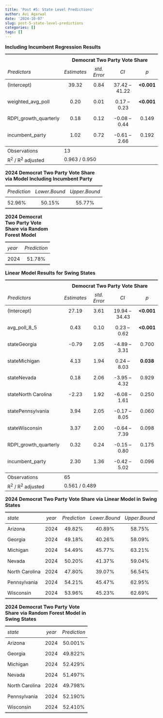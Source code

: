 ```yaml
---
title: 'Post #5: State Level Predictions'
author: Avi Agarwal
date: '2024-10-07'
slug: post-5-state-level-predictions
categories: []
tags: []
---
```






































<table style="border-collapse:collapse; border:none;">
<caption style="font-weight: bold; text-align:left;">Including Incumbent Regression Results</caption>
<tr>
<th style="border-top: double; text-align:center; font-style:normal; font-weight:bold; padding:0.2cm;  text-align:left; ">&nbsp;</th>
<th colspan="4" style="border-top: double; text-align:center; font-style:normal; font-weight:bold; padding:0.2cm; ">Democrat Two Party Vote Share</th>
</tr>
<tr>
<td style=" text-align:center; border-bottom:1px solid; font-style:italic; font-weight:normal;  text-align:left; ">Predictors</td>
<td style=" text-align:center; border-bottom:1px solid; font-style:italic; font-weight:normal;  ">Estimates</td>
<td style=" text-align:center; border-bottom:1px solid; font-style:italic; font-weight:normal;  ">std. Error</td>
<td style=" text-align:center; border-bottom:1px solid; font-style:italic; font-weight:normal;  ">CI</td>
<td style=" text-align:center; border-bottom:1px solid; font-style:italic; font-weight:normal;  ">p</td>
</tr>
<tr>
<td style=" padding:0.2cm; text-align:left; vertical-align:top; text-align:left; ">(Intercept)</td>
<td style=" padding:0.2cm; text-align:left; vertical-align:top; text-align:center;  ">39.32</td>
<td style=" padding:0.2cm; text-align:left; vertical-align:top; text-align:center;  ">0.84</td>
<td style=" padding:0.2cm; text-align:left; vertical-align:top; text-align:center;  ">37.42&nbsp;&ndash;&nbsp;41.22</td>
<td style=" padding:0.2cm; text-align:left; vertical-align:top; text-align:center;  "><strong>&lt;0.001</strong></td>
</tr>
<tr>
<td style=" padding:0.2cm; text-align:left; vertical-align:top; text-align:left; ">weighted_avg_poll</td>
<td style=" padding:0.2cm; text-align:left; vertical-align:top; text-align:center;  ">0.20</td>
<td style=" padding:0.2cm; text-align:left; vertical-align:top; text-align:center;  ">0.01</td>
<td style=" padding:0.2cm; text-align:left; vertical-align:top; text-align:center;  ">0.17&nbsp;&ndash;&nbsp;0.23</td>
<td style=" padding:0.2cm; text-align:left; vertical-align:top; text-align:center;  "><strong>&lt;0.001</strong></td>
</tr>
<tr>
<td style=" padding:0.2cm; text-align:left; vertical-align:top; text-align:left; ">RDPI_growth_quarterly</td>
<td style=" padding:0.2cm; text-align:left; vertical-align:top; text-align:center;  ">0.18</td>
<td style=" padding:0.2cm; text-align:left; vertical-align:top; text-align:center;  ">0.12</td>
<td style=" padding:0.2cm; text-align:left; vertical-align:top; text-align:center;  ">&#45;0.08&nbsp;&ndash;&nbsp;0.44</td>
<td style=" padding:0.2cm; text-align:left; vertical-align:top; text-align:center;  ">0.149</td>
</tr>
<tr>
<td style=" padding:0.2cm; text-align:left; vertical-align:top; text-align:left; ">incumbent_party</td>
<td style=" padding:0.2cm; text-align:left; vertical-align:top; text-align:center;  ">1.02</td>
<td style=" padding:0.2cm; text-align:left; vertical-align:top; text-align:center;  ">0.72</td>
<td style=" padding:0.2cm; text-align:left; vertical-align:top; text-align:center;  ">&#45;0.61&nbsp;&ndash;&nbsp;2.66</td>
<td style=" padding:0.2cm; text-align:left; vertical-align:top; text-align:center;  ">0.192</td>
</tr>
<tr>
<td style=" padding:0.2cm; text-align:left; vertical-align:top; text-align:left; padding-top:0.1cm; padding-bottom:0.1cm; border-top:1px solid;">Observations</td>
<td style=" padding:0.2cm; text-align:left; vertical-align:top; padding-top:0.1cm; padding-bottom:0.1cm; text-align:left; border-top:1px solid;" colspan="4">13</td>
</tr>
<tr>
<td style=" padding:0.2cm; text-align:left; vertical-align:top; text-align:left; padding-top:0.1cm; padding-bottom:0.1cm;">R<sup>2</sup> / R<sup>2</sup> adjusted</td>
<td style=" padding:0.2cm; text-align:left; vertical-align:top; padding-top:0.1cm; padding-bottom:0.1cm; text-align:left;" colspan="4">0.963 / 0.950</td>
</tr>

</table>

<table style="border-collapse:collapse; border:none;">
<caption style="font-weight: bold; text-align:left;">2024 Democrat Two Party Vote Share via Model Including Incumbent Party</caption>
<tr>
<th style="border-top: double; text-align:center; font-style:italic; font-weight:normal; padding:0.2cm; border-bottom:1px solid black; text-align:left; ">Prediction</th>
<th style="border-top: double; text-align:center; font-style:italic; font-weight:normal; padding:0.2cm; border-bottom:1px solid black; ">Lower.Bound</th>
<th style="border-top: double; text-align:center; font-style:italic; font-weight:normal; padding:0.2cm; border-bottom:1px solid black; ">Upper.Bound</th>
</tr>
<tr>
<td style=" padding:0.2cm; text-align:left; vertical-align:top; text-align:left; border-bottom: double; ">52.96%</td>
<td style=" padding:0.2cm; text-align:left; vertical-align:top; text-align:center; border-bottom: double; ">50.15%</td>
<td style=" padding:0.2cm; text-align:left; vertical-align:top; text-align:center; border-bottom: double; ">55.77%</td>
</tr>
</table>

<table style="border-collapse:collapse; border:none;">
<caption style="font-weight: bold; text-align:left;">2024 Democrat Two Party Vote Share via Random Forest Model</caption>
<tr>
<th style="border-top: double; text-align:center; font-style:italic; font-weight:normal; padding:0.2cm; border-bottom:1px solid black; text-align:left; ">year</th>
<th style="border-top: double; text-align:center; font-style:italic; font-weight:normal; padding:0.2cm; border-bottom:1px solid black; ">Prediction</th>
</tr>
<tr>
<td style=" padding:0.2cm; text-align:left; vertical-align:top; text-align:left; border-bottom: double; ">2024</td>
<td style=" padding:0.2cm; text-align:left; vertical-align:top; text-align:center; border-bottom: double; ">51.78%</td>
</tr>
</table>

<table style="border-collapse:collapse; border:none;">
<caption style="font-weight: bold; text-align:left;">Linear Model Results for Swing States</caption>
<tr>
<th style="border-top: double; text-align:center; font-style:normal; font-weight:bold; padding:0.2cm;  text-align:left; ">&nbsp;</th>
<th colspan="4" style="border-top: double; text-align:center; font-style:normal; font-weight:bold; padding:0.2cm; ">Democrat Two Party Vote Share</th>
</tr>
<tr>
<td style=" text-align:center; border-bottom:1px solid; font-style:italic; font-weight:normal;  text-align:left; ">Predictors</td>
<td style=" text-align:center; border-bottom:1px solid; font-style:italic; font-weight:normal;  ">Estimates</td>
<td style=" text-align:center; border-bottom:1px solid; font-style:italic; font-weight:normal;  ">std. Error</td>
<td style=" text-align:center; border-bottom:1px solid; font-style:italic; font-weight:normal;  ">CI</td>
<td style=" text-align:center; border-bottom:1px solid; font-style:italic; font-weight:normal;  ">p</td>
</tr>
<tr>
<td style=" padding:0.2cm; text-align:left; vertical-align:top; text-align:left; ">(Intercept)</td>
<td style=" padding:0.2cm; text-align:left; vertical-align:top; text-align:center;  ">27.19</td>
<td style=" padding:0.2cm; text-align:left; vertical-align:top; text-align:center;  ">3.61</td>
<td style=" padding:0.2cm; text-align:left; vertical-align:top; text-align:center;  ">19.94&nbsp;&ndash;&nbsp;34.43</td>
<td style=" padding:0.2cm; text-align:left; vertical-align:top; text-align:center;  "><strong>&lt;0.001</strong></td>
</tr>
<tr>
<td style=" padding:0.2cm; text-align:left; vertical-align:top; text-align:left; ">avg_poll_8_5</td>
<td style=" padding:0.2cm; text-align:left; vertical-align:top; text-align:center;  ">0.43</td>
<td style=" padding:0.2cm; text-align:left; vertical-align:top; text-align:center;  ">0.10</td>
<td style=" padding:0.2cm; text-align:left; vertical-align:top; text-align:center;  ">0.23&nbsp;&ndash;&nbsp;0.62</td>
<td style=" padding:0.2cm; text-align:left; vertical-align:top; text-align:center;  "><strong>&lt;0.001</strong></td>
</tr>
<tr>
<td style=" padding:0.2cm; text-align:left; vertical-align:top; text-align:left; ">stateGeorgia</td>
<td style=" padding:0.2cm; text-align:left; vertical-align:top; text-align:center;  ">&#45;0.79</td>
<td style=" padding:0.2cm; text-align:left; vertical-align:top; text-align:center;  ">2.05</td>
<td style=" padding:0.2cm; text-align:left; vertical-align:top; text-align:center;  ">&#45;4.89&nbsp;&ndash;&nbsp;3.31</td>
<td style=" padding:0.2cm; text-align:left; vertical-align:top; text-align:center;  ">0.700</td>
</tr>
<tr>
<td style=" padding:0.2cm; text-align:left; vertical-align:top; text-align:left; ">stateMichigan</td>
<td style=" padding:0.2cm; text-align:left; vertical-align:top; text-align:center;  ">4.13</td>
<td style=" padding:0.2cm; text-align:left; vertical-align:top; text-align:center;  ">1.94</td>
<td style=" padding:0.2cm; text-align:left; vertical-align:top; text-align:center;  ">0.24&nbsp;&ndash;&nbsp;8.03</td>
<td style=" padding:0.2cm; text-align:left; vertical-align:top; text-align:center;  "><strong>0.038</strong></td>
</tr>
<tr>
<td style=" padding:0.2cm; text-align:left; vertical-align:top; text-align:left; ">stateNevada</td>
<td style=" padding:0.2cm; text-align:left; vertical-align:top; text-align:center;  ">0.18</td>
<td style=" padding:0.2cm; text-align:left; vertical-align:top; text-align:center;  ">2.06</td>
<td style=" padding:0.2cm; text-align:left; vertical-align:top; text-align:center;  ">&#45;3.95&nbsp;&ndash;&nbsp;4.32</td>
<td style=" padding:0.2cm; text-align:left; vertical-align:top; text-align:center;  ">0.929</td>
</tr>
<tr>
<td style=" padding:0.2cm; text-align:left; vertical-align:top; text-align:left; ">stateNorth Carolina</td>
<td style=" padding:0.2cm; text-align:left; vertical-align:top; text-align:center;  ">&#45;2.23</td>
<td style=" padding:0.2cm; text-align:left; vertical-align:top; text-align:center;  ">1.92</td>
<td style=" padding:0.2cm; text-align:left; vertical-align:top; text-align:center;  ">&#45;6.08&nbsp;&ndash;&nbsp;1.61</td>
<td style=" padding:0.2cm; text-align:left; vertical-align:top; text-align:center;  ">0.250</td>
</tr>
<tr>
<td style=" padding:0.2cm; text-align:left; vertical-align:top; text-align:left; ">statePennsylvania</td>
<td style=" padding:0.2cm; text-align:left; vertical-align:top; text-align:center;  ">3.94</td>
<td style=" padding:0.2cm; text-align:left; vertical-align:top; text-align:center;  ">2.05</td>
<td style=" padding:0.2cm; text-align:left; vertical-align:top; text-align:center;  ">&#45;0.17&nbsp;&ndash;&nbsp;8.05</td>
<td style=" padding:0.2cm; text-align:left; vertical-align:top; text-align:center;  ">0.060</td>
</tr>
<tr>
<td style=" padding:0.2cm; text-align:left; vertical-align:top; text-align:left; ">stateWisconsin</td>
<td style=" padding:0.2cm; text-align:left; vertical-align:top; text-align:center;  ">3.37</td>
<td style=" padding:0.2cm; text-align:left; vertical-align:top; text-align:center;  ">2.00</td>
<td style=" padding:0.2cm; text-align:left; vertical-align:top; text-align:center;  ">&#45;0.64&nbsp;&ndash;&nbsp;7.39</td>
<td style=" padding:0.2cm; text-align:left; vertical-align:top; text-align:center;  ">0.098</td>
</tr>
<tr>
<td style=" padding:0.2cm; text-align:left; vertical-align:top; text-align:left; ">RDPI_growth_quarterly</td>
<td style=" padding:0.2cm; text-align:left; vertical-align:top; text-align:center;  ">0.32</td>
<td style=" padding:0.2cm; text-align:left; vertical-align:top; text-align:center;  ">0.24</td>
<td style=" padding:0.2cm; text-align:left; vertical-align:top; text-align:center;  ">&#45;0.15&nbsp;&ndash;&nbsp;0.80</td>
<td style=" padding:0.2cm; text-align:left; vertical-align:top; text-align:center;  ">0.175</td>
</tr>
<tr>
<td style=" padding:0.2cm; text-align:left; vertical-align:top; text-align:left; ">incumbent_party</td>
<td style=" padding:0.2cm; text-align:left; vertical-align:top; text-align:center;  ">2.30</td>
<td style=" padding:0.2cm; text-align:left; vertical-align:top; text-align:center;  ">1.36</td>
<td style=" padding:0.2cm; text-align:left; vertical-align:top; text-align:center;  ">&#45;0.42&nbsp;&ndash;&nbsp;5.02</td>
<td style=" padding:0.2cm; text-align:left; vertical-align:top; text-align:center;  ">0.096</td>
</tr>
<tr>
<td style=" padding:0.2cm; text-align:left; vertical-align:top; text-align:left; padding-top:0.1cm; padding-bottom:0.1cm; border-top:1px solid;">Observations</td>
<td style=" padding:0.2cm; text-align:left; vertical-align:top; padding-top:0.1cm; padding-bottom:0.1cm; text-align:left; border-top:1px solid;" colspan="4">65</td>
</tr>
<tr>
<td style=" padding:0.2cm; text-align:left; vertical-align:top; text-align:left; padding-top:0.1cm; padding-bottom:0.1cm;">R<sup>2</sup> / R<sup>2</sup> adjusted</td>
<td style=" padding:0.2cm; text-align:left; vertical-align:top; padding-top:0.1cm; padding-bottom:0.1cm; text-align:left;" colspan="4">0.561 / 0.489</td>
</tr>

</table>

<table style="border-collapse:collapse; border:none;">
<caption style="font-weight: bold; text-align:left;">2024 Democrat Two Party Vote Share via Linear Model in Swing States</caption>
<tr>
<th style="border-top: double; text-align:center; font-style:italic; font-weight:normal; padding:0.2cm; border-bottom:1px solid black; text-align:left; ">state</th>
<th style="border-top: double; text-align:center; font-style:italic; font-weight:normal; padding:0.2cm; border-bottom:1px solid black; ">year</th>
<th style="border-top: double; text-align:center; font-style:italic; font-weight:normal; padding:0.2cm; border-bottom:1px solid black; ">Prediction</th>
<th style="border-top: double; text-align:center; font-style:italic; font-weight:normal; padding:0.2cm; border-bottom:1px solid black; ">Lower.Bound</th>
<th style="border-top: double; text-align:center; font-style:italic; font-weight:normal; padding:0.2cm; border-bottom:1px solid black; ">Upper.Bound</th>
</tr>
<tr>
<td style=" padding:0.2cm; text-align:left; vertical-align:top; text-align:left; ">Arizona</td>
<td style=" padding:0.2cm; text-align:left; vertical-align:top; text-align:center; ">2024</td>
<td style=" padding:0.2cm; text-align:left; vertical-align:top; text-align:center; ">49.82%</td>
<td style=" padding:0.2cm; text-align:left; vertical-align:top; text-align:center; ">40.89%</td>
<td style=" padding:0.2cm; text-align:left; vertical-align:top; text-align:center; ">58.75%</td>
</tr>
<tr>
<td style=" padding:0.2cm; text-align:left; vertical-align:top; text-align:left; ">Georgia</td>
<td style=" padding:0.2cm; text-align:left; vertical-align:top; text-align:center; ">2024</td>
<td style=" padding:0.2cm; text-align:left; vertical-align:top; text-align:center; ">49.18%</td>
<td style=" padding:0.2cm; text-align:left; vertical-align:top; text-align:center; ">40.26%</td>
<td style=" padding:0.2cm; text-align:left; vertical-align:top; text-align:center; ">58.09%</td>
</tr>
<tr>
<td style=" padding:0.2cm; text-align:left; vertical-align:top; text-align:left; ">Michigan</td>
<td style=" padding:0.2cm; text-align:left; vertical-align:top; text-align:center; ">2024</td>
<td style=" padding:0.2cm; text-align:left; vertical-align:top; text-align:center; ">54.49%</td>
<td style=" padding:0.2cm; text-align:left; vertical-align:top; text-align:center; ">45.77%</td>
<td style=" padding:0.2cm; text-align:left; vertical-align:top; text-align:center; ">63.21%</td>
</tr>
<tr>
<td style=" padding:0.2cm; text-align:left; vertical-align:top; text-align:left; ">Nevada</td>
<td style=" padding:0.2cm; text-align:left; vertical-align:top; text-align:center; ">2024</td>
<td style=" padding:0.2cm; text-align:left; vertical-align:top; text-align:center; ">50.20%</td>
<td style=" padding:0.2cm; text-align:left; vertical-align:top; text-align:center; ">41.37%</td>
<td style=" padding:0.2cm; text-align:left; vertical-align:top; text-align:center; ">59.04%</td>
</tr>
<tr>
<td style=" padding:0.2cm; text-align:left; vertical-align:top; text-align:left; ">North Carolina</td>
<td style=" padding:0.2cm; text-align:left; vertical-align:top; text-align:center; ">2024</td>
<td style=" padding:0.2cm; text-align:left; vertical-align:top; text-align:center; ">47.80%</td>
<td style=" padding:0.2cm; text-align:left; vertical-align:top; text-align:center; ">39.07%</td>
<td style=" padding:0.2cm; text-align:left; vertical-align:top; text-align:center; ">56.54%</td>
</tr>
<tr>
<td style=" padding:0.2cm; text-align:left; vertical-align:top; text-align:left; ">Pennsylvania</td>
<td style=" padding:0.2cm; text-align:left; vertical-align:top; text-align:center; ">2024</td>
<td style=" padding:0.2cm; text-align:left; vertical-align:top; text-align:center; ">54.21%</td>
<td style=" padding:0.2cm; text-align:left; vertical-align:top; text-align:center; ">45.47%</td>
<td style=" padding:0.2cm; text-align:left; vertical-align:top; text-align:center; ">62.95%</td>
</tr>
<tr>
<td style=" padding:0.2cm; text-align:left; vertical-align:top; text-align:left; border-bottom: double; ">Wisconsin</td>
<td style=" padding:0.2cm; text-align:left; vertical-align:top; text-align:center; border-bottom: double; ">2024</td>
<td style=" padding:0.2cm; text-align:left; vertical-align:top; text-align:center; border-bottom: double; ">53.96%</td>
<td style=" padding:0.2cm; text-align:left; vertical-align:top; text-align:center; border-bottom: double; ">45.23%</td>
<td style=" padding:0.2cm; text-align:left; vertical-align:top; text-align:center; border-bottom: double; ">62.69%</td>
</tr>
</table>

<table style="border-collapse:collapse; border:none;">
<caption style="font-weight: bold; text-align:left;">2024 Democrat Two Party Vote Share via Random Forest Model in Swing States</caption>
<tr>
<th style="border-top: double; text-align:center; font-style:italic; font-weight:normal; padding:0.2cm; border-bottom:1px solid black; text-align:left; ">state</th>
<th style="border-top: double; text-align:center; font-style:italic; font-weight:normal; padding:0.2cm; border-bottom:1px solid black; ">year</th>
<th style="border-top: double; text-align:center; font-style:italic; font-weight:normal; padding:0.2cm; border-bottom:1px solid black; ">Prediction</th>
</tr>
<tr>
<td style=" padding:0.2cm; text-align:left; vertical-align:top; text-align:left; ">Arizona</td>
<td style=" padding:0.2cm; text-align:left; vertical-align:top; text-align:center; ">2024</td>
<td style=" padding:0.2cm; text-align:left; vertical-align:top; text-align:center; ">50.001%</td>
</tr>
<tr>
<td style=" padding:0.2cm; text-align:left; vertical-align:top; text-align:left; ">Georgia</td>
<td style=" padding:0.2cm; text-align:left; vertical-align:top; text-align:center; ">2024</td>
<td style=" padding:0.2cm; text-align:left; vertical-align:top; text-align:center; ">49.822%</td>
</tr>
<tr>
<td style=" padding:0.2cm; text-align:left; vertical-align:top; text-align:left; ">Michigan</td>
<td style=" padding:0.2cm; text-align:left; vertical-align:top; text-align:center; ">2024</td>
<td style=" padding:0.2cm; text-align:left; vertical-align:top; text-align:center; ">52.429%</td>
</tr>
<tr>
<td style=" padding:0.2cm; text-align:left; vertical-align:top; text-align:left; ">Nevada</td>
<td style=" padding:0.2cm; text-align:left; vertical-align:top; text-align:center; ">2024</td>
<td style=" padding:0.2cm; text-align:left; vertical-align:top; text-align:center; ">51.497%</td>
</tr>
<tr>
<td style=" padding:0.2cm; text-align:left; vertical-align:top; text-align:left; ">North Carolina</td>
<td style=" padding:0.2cm; text-align:left; vertical-align:top; text-align:center; ">2024</td>
<td style=" padding:0.2cm; text-align:left; vertical-align:top; text-align:center; ">49.798%</td>
</tr>
<tr>
<td style=" padding:0.2cm; text-align:left; vertical-align:top; text-align:left; ">Pennsylvania</td>
<td style=" padding:0.2cm; text-align:left; vertical-align:top; text-align:center; ">2024</td>
<td style=" padding:0.2cm; text-align:left; vertical-align:top; text-align:center; ">52.190%</td>
</tr>
<tr>
<td style=" padding:0.2cm; text-align:left; vertical-align:top; text-align:left; border-bottom: double; ">Wisconsin</td>
<td style=" padding:0.2cm; text-align:left; vertical-align:top; text-align:center; border-bottom: double; ">2024</td>
<td style=" padding:0.2cm; text-align:left; vertical-align:top; text-align:center; border-bottom: double; ">52.410%</td>
</tr>
</table>

